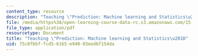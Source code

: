 ```yaml
---
content_type: resource
description: "Teaching \"Prediction: Machine learning and Statistics\u201D"
file: /media/https%3A/open-learning-course-data-rc.s3.amazonaws.com/15-097-prediction-machine-learning-and-statistics-spring-2012/75c8fbbffcd56165e94003eed6f154da_TeachingPaper.pdf
file_type: application/pdf
resourcetype: Document
title: "Teaching \"Prediction: Machine learning and Statistics\u201D"
uid: 75c8fbbf-fcd5-6165-e940-03eed6f154da
---
```


